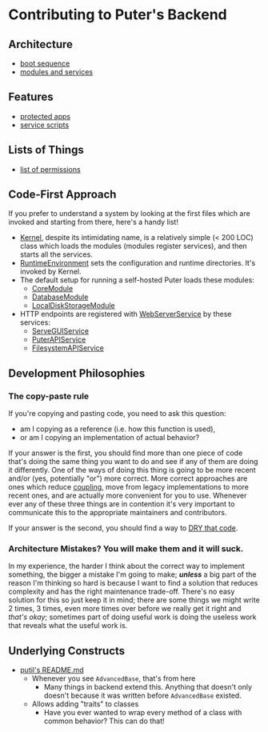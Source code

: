 # Contributing to Puter's Backend

## Architecture

- [boot sequence](./boot-sequence.md)
- [modules and services](./modules.md)

## Features

- [protected apps](../features/protected-apps.md)
- [service scripts](../features/service-scripts.md)

## Lists of Things

- [list of permissions](../lists-of-things/list-of-permissions.md)

## Code-First Approach

If you prefer to understand a system by looking at the
first files which are invoked and starting from there,
here's a handy list!

- [Kernel](../../src/Kernel.js), despite its intimidating name, is a
  relatively simple (< 200 LOC) class which loads the modules
  (modules register services), and then starts all the services.
- [RuntimeEnvironment](../../src/boot/RuntimeEnvironment.js)
  sets the configuration and runtime directories. It's invoked by Kernel.
- The default setup for running a self-hosted Puter loads these modules:
  - [CoreModule](../../src/CoreModule.js)
  - [DatabaseModule](../../src/DatabaseModule.js)
  - [LocalDiskStorageModule](../../src/LocalDiskStorageModule.js)
- HTTP endpoints are registered with
  [WebServerService](../../src/services/WebServerService.js)
  by these services:
  - [ServeGUIService](../../src/services/ServeGUIService.js)
  - [PuterAPIService](../../src/services/PuterAPIService.js)
  - [FilesystemAPIService](../../src/services/FilesystemAPIService.js)

## Development Philosophies

### The copy-paste rule

If you're copying and pasting code, you need to ask this question:
- am I copying as a reference (i.e. how this function is used),
- or am I copying an implementation of actual behavior?

If your answer is the first, you should find more than one piece of
code that's doing the same thing you want to do and see if any of them
are doing it differently. One of the ways of doing this thing is going
to be more recent and/or (yes, potentially "or") more correct.
More correct approaches are ones which reduce
[coupling](https://en.wikipedia.org/wiki/Coupling_(computer_programming)),
move from legacy implementations to more recent ones, and are actually
more convenient for you to use. Whenever ever any of these three things
are in contention it's very important to communicate this to the
appropriate maintainers and contributors.

If your answer is the second, you should find a way to
[DRY that code](https://en.wikipedia.org/wiki/Don%27t_repeat_yourself).

### Architecture Mistakes? You will make them and it will suck.

In my experience, the harder I think about the correct way to implement
something, the bigger a mistake I'm going to make; ***unless*** a big part
of the reason I'm thinking so hard is because I want to find a solution
that reduces complexity and has the right maintenance trade-off.
There's no easy solution for this so just keep it in mind; there are some
things we might write 2 times, 3 times, even more times over before we
really get it right and *that's okay*; sometimes part of doing useful work is
doing the useless work that reveals what the useful work is.

## Underlying Constructs

- [putil's README.md](../../packages/putil/README.md)
  - Whenever you see `AdvancedBase`, that's from here
    - Many things in backend extend this. Anything that doesn't only doesn't
      because it was written before `AdvancedBase` existed.
  - Allows adding "traits" to classes
    - Have you ever wanted to wrap every method of a class with
      common behavior? This can do that!
